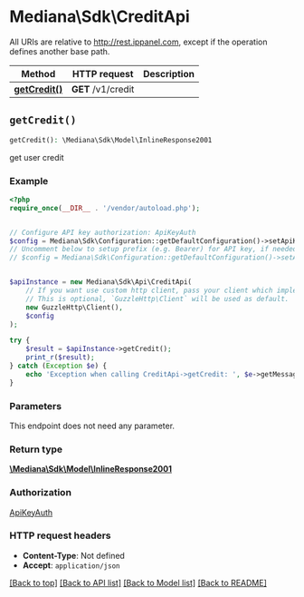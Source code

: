 # Mediana\Sdk\CreditApi

All URIs are relative to http://rest.ippanel.com, except if the operation defines another base path.

| Method | HTTP request | Description |
| ------------- | ------------- | ------------- |
| [**getCredit()**](CreditApi.md#getCredit) | **GET** /v1/credit |  |


## `getCredit()`

```php
getCredit(): \Mediana\Sdk\Model\InlineResponse2001
```



get user credit

### Example

```php
<?php
require_once(__DIR__ . '/vendor/autoload.php');


// Configure API key authorization: ApiKeyAuth
$config = Mediana\Sdk\Configuration::getDefaultConfiguration()->setApiKey('Authorization', 'YOUR_API_KEY');
// Uncomment below to setup prefix (e.g. Bearer) for API key, if needed
// $config = Mediana\Sdk\Configuration::getDefaultConfiguration()->setApiKeyPrefix('Authorization', 'Bearer');


$apiInstance = new Mediana\Sdk\Api\CreditApi(
    // If you want use custom http client, pass your client which implements `GuzzleHttp\ClientInterface`.
    // This is optional, `GuzzleHttp\Client` will be used as default.
    new GuzzleHttp\Client(),
    $config
);

try {
    $result = $apiInstance->getCredit();
    print_r($result);
} catch (Exception $e) {
    echo 'Exception when calling CreditApi->getCredit: ', $e->getMessage(), PHP_EOL;
}
```

### Parameters

This endpoint does not need any parameter.

### Return type

[**\Mediana\Sdk\Model\InlineResponse2001**](../Model/InlineResponse2001.md)

### Authorization

[ApiKeyAuth](../../README.md#ApiKeyAuth)

### HTTP request headers

- **Content-Type**: Not defined
- **Accept**: `application/json`

[[Back to top]](#) [[Back to API list]](../../README.md#endpoints)
[[Back to Model list]](../../README.md#models)
[[Back to README]](../../README.md)
